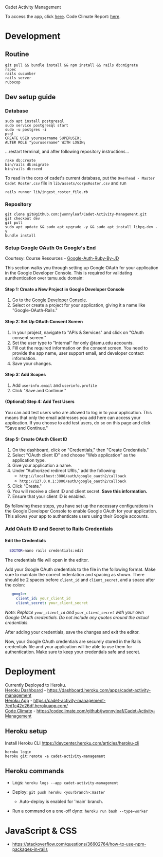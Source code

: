 Cadet Activity Management

To access the app, click [here](https://cadet-activity-management-7ed1c42c26df.herokuapp.com/).
Code Climate Report: [here](https://codeclimate.com/github/jwonnyleaf/Cadet-Activity-Management).

# Development

## Routine

```
git pull && bundle install && npm install && rails db:migrate
rspec
rails cucumber
rails server
rubocop
```

## Dev setup guide

### Database

```
sudo apt install postgresql
sudo service postgresql start
sudo -u postgres -i
psql
CREATE USER yourusername SUPERUSER;
ALTER ROLE "yourusername" WITH LOGIN;
```

...restart terminal, and after following repository instructions...

```
rake db:create
bin/rails db:migrate
bin/rails db:seed
```

To read in the corp of cadet's current database, put the `Overhead - Master Cadet Roster.csv` file in `lib/assets/corpsRoster.csv` and run
```
rails runner lib/ingest_roster_file.rb
```

### Repository

```
git clone git@github.com:jwonnyleaf/Cadet-Activity-Management.git
git checkout dev
git pull
sudo apt update && sudo apt upgrade -y && sudo apt install libpq-dev -y
bundle install
```

### Setup Google OAuth On Google's End

Courtesy: Course Resources - [Google-Auth-Ruby-By-JD](https://github.com/tamu-edu-students/Google-Auth-Ruby-By-JD.git)

This section walks you through setting up Google OAuth for your application in the Google Developer Console. This is required for validating aunthentication over tamu.edu domain:

#### Step 1: Create a New Project in Google Developer Console
1. Go to the [Google Developer Console](https://console.developers.google.com/).
1. Select or create a project for your application, giving it a name like "Google-OAuth-Rails."

#### Step 2: Set Up OAuth Consent Screen
1. In your project, navigate to "APIs & Services" and click on "OAuth consent screen."
1. Set the user type to "Internal" for only @tamu.edu accounts.
1. Fill out the required information on the consent screen. You need to provide the app name, user support email, and developer contact information.
1. Save your changes.

#### Step 3: Add Scopes
1. Add `userinfo.email` and `userinfo.profile`
1. Click "Save and Continue."

#### (Optional) Step 4: Add Test Users
You can add test users who are allowed to log in to your application. This means that only the email addresses you add here can access your application.
If you choose to add test users, do so on this page and click "Save and Continue."

#### Step 5: Create OAuth Client ID
1. On the dashboard, click on "Credentials," then "Create Credentials."
1. Select "OAuth client ID" and choose "Web application" as the application type.
1. Give your application a name.
1. Under "Authorized redirect URIs," add the following:
   * `http://localhost:3000/auth/google_oauth2/callback`
   * `http://127.0.0.1:3000/auth/google_oauth2/callback`
1. Click "Create."
1. You will receive a client ID and client secret. **Save this information.**
1. Ensure that your client ID is enabled.

By following these steps, you have set up the necessary configurations in the Google Developer Console to enable Google OAuth for your application. This allows your app to authenticate users using their Google accounts.

### Add OAuth ID and Secret to Rails Credentials

#### Edit the Credentials

```bash
  EDITOR=nano rails credentials:edit
```

The credentials file will open in the editor.

Add your Google OAuth credentials to the file in the following format. Make sure to maintain the correct indentation and spacing as shown. There should be 2 spaces before `client_id` and `client_secret`, and a space after the colon:

```yaml
   google:
     client_id: your_client_id
     client_secret: your_client_secret
```

*Note: Replace `your_client_id` and `your_client_secret` with your own Google OAuth credentials. Do not include any quotes around the actual credentials.*

After adding your credentials, save the changes and exit the editor.

Now, your Google OAuth credentials are securely stored in the Rails credentials file and your application will be able to use them for authentication. Make sure to keep your credentials safe and secret.

# Deployment

Currently Deployed to Heroku. <br>
[Heroku Dashboard](https://dashboard.heroku.com/apps/cadet-activity-management) - https://dashboard.heroku.com/apps/cadet-activity-management <br>
[Heroku App](https://cadet-activity-management-7ed1c42c26df.herokuapp.com/) - https://cadet-activity-management-7ed1c42c26df.herokuapp.com/ <br>
[Code Climate](https://codeclimate.com/github/jwonnyleaf/Cadet-Activity-Management) - https://codeclimate.com/github/jwonnyleaf/Cadet-Activity-Management

## Heroku setup

Install Heroku CLI https://devcenter.heroku.com/articles/heroku-cli

```
heroku login
heroku git:remote -a cadet-activity-management
```

## Heroku commands

- Logs: `heroku logs --app cadet-activity-management`

- Deploy: `git push heroku <yourbranch>:master`
  - Auto-deploy is enabled for 'main' branch.
- Run a command on a one-off dyno: `heroku run bash --type=worker`


# JavaScript & CSS
- https://stackoverflow.com/questions/36602764/how-to-use-npm-packages-in-rails